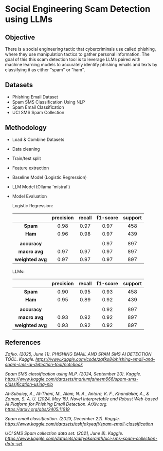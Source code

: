 # Social Engineering Scam Detection using LLMs

## Objective
There is a social engineering tactic that cybercriminals use called phishing, where they use manipulation tactics to gather personal information. 
The goal of this this scam detection tool is to leverage LLMs paired with machine learning models to accurately identify phishing emails and texts by classifying it as either "spam" or "ham".

## Datasets
- Phishing Email Dataset
- Spam SMS Classification Using NLP
- Spam Email Classification
- UCI SMS Spam Collection

## Methodology
- Load & Combine Datasets
- Data cleaning
- Train/test split
- Feature extraction
- Baseline Model (Logistic Regression)
- LLM Model (Ollama 'mistral')
- Model Evaluation
    
    Logistic Regression: 

    |                   |precision | recall | f1-score | support  |
    |:-----------------:|:--------:|:------:|:--------:|:--------:|
    |**Spam**           | 0.98     | 0.97   | 0.97     | 458      |
    |**Ham**            | 0.96     | 0.98   | 0.97     | 439      |
    |                   |          |        |          |          |
    |**accuracy**       |          |        | 0.97     | 897      |
    |**macro avg**      | 0.97     | 0.97   | 0.97     | 897      |
    |**weighted avg**   | 0.97     | 0.97   | 0.97     | 897      |

    LLMs: 

    |                   |precision | recall | f1-score | support  |
    |:-----------------:|:--------:|:------:|:--------:|:--------:|
    |**Spam**           | 0.90     | 0.95   | 0.93     | 458      |
    |**Ham**            | 0.95     | 0.89   | 0.92     | 439      |
    |                   |          |        |          |          |
    |**accuracy**       |          |        | 0.92     | 897      |
    |**macro avg**      | 0.93     | 0.92   | 0.92     | 897      |
    |**weighted avg**   | 0.93     | 0.92   | 0.92     | 897      |

## References
*Zafko. (2025, June 11). PHISHING EMAIL AND SPAM SMS AI DETECTION TOOL. Kaggle. https://www.kaggle.com/code/zafko8/phishing-email-and-spam-sms-ai-detection-tool/notebook*

*Spam SMS classification using NLP. (2024, September 20). Kaggle. https://www.kaggle.com/datasets/mariumfaheem666/spam-sms-classification-using-nlp*

*Al-Subaiey, A., Al-Thani, M., Alam, N. A., Antora, K. F., Khandakar, A., & Zaman, S. A. U. (2024, May 19). Novel Interpretable and Robust Web-based AI Platform for Phishing Email Detection. ArXiv.org. https://arxiv.org/abs/2405.11619*

*Spam email classification. (2023, December 22). Kaggle. https://www.kaggle.com/datasets/ashfakyeafi/spam-email-classification*

*UCI SMS Spam collection data set. (2021, June 8). Kaggle. https://www.kaggle.com/datasets/adityakaranth/uci-sms-spam-collection-data-set*
